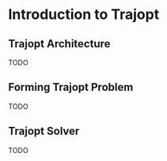 # Introduction to Trajopt
## Trajopt Architecture
TODO


## Forming Trajopt Problem

TODO
## Trajopt Solver

TODO